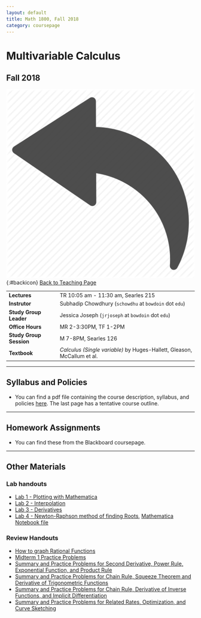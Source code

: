 ```yaml
---
layout: default
title: Math 1800, Fall 2018
category: coursepage
---
```


# Multivariable Calculus
## Fall 2018
<div class="backlink">
 
  ![Back](/resources/back.png){:#backicon} [Back to Teaching Page](/teaching/courses) 
</div>  


|||
|---|---|
| **Lectures** | TR	10:05 am - 11:30 am, Searles 215 |
| **Instrutor**| Subhadip Chowdhury (`schowdhu` at `bowdoin` dot `edu`)|
| **Study Group Leader**| Jessica Joseph (`jrjoseph` at `bowdoin` dot `edu`)
| **Office Hours**| MR 2-3:30PM, TF 1-2PM |
| **Study Group Session**| M 7-8PM, Searles 126 |
| **Textbook**| _Calculus (Single variable)_ by Huges-Hallett, Gleason, McCallum et al. |


---
## Syllabus and Policies 

+ You can find a pdf file containing the course description, syllabus, and policies [here](Syllabus_1600_Fall_2018.pdf). The last page has a tentative course outline.

---

## Homework Assignments

+ You can find these from the Blackboard coursepage.

___

## Other Materials

### Lab handouts

+ [Lab 1 - Plotting with Mathematica](Lab1_1600.pdf)
+ [Lab 2 - Interpolation](Lab2_1600.pdf)
+ [Lab 3 - Derivatives](Lab3_1600.pdf)
+ [Lab 4 - Newton-Raphson method of finding Roots](Lab4_1600.pdf), [Mathematica Notebook file](Lab4_1600_Rootfinding.nb)


### Review Handouts

+ [How to graph Rational Functions](Fall2018_1600_Handout1.pdf) 
+ [Midterm 1 Practice Problems](Fall2018_1600_Handout2.pdf)
+ [Summary and Practice Problems for Second Derivative, Power Rule, Exponential Function, and Product Rule](Fall2018_1600_Handout3.pdf)
+ [Summary and Practice Problems for Chain Rule, Squeeze Theorem and Derivative of Trigonometric Functions](Fall2018_1600_Handout4.pdf)
+ [Summary and Practice Problems for Chain Rule, Derivative of Inverse Functions, and Implicit Differentiation](Fall2018_1600_Handout5.pdf)
+ [Summary and Practice Problems for Related Rates, Optimization, and Curve Sketching](Fall2018_1600_Handout6.pdf)
